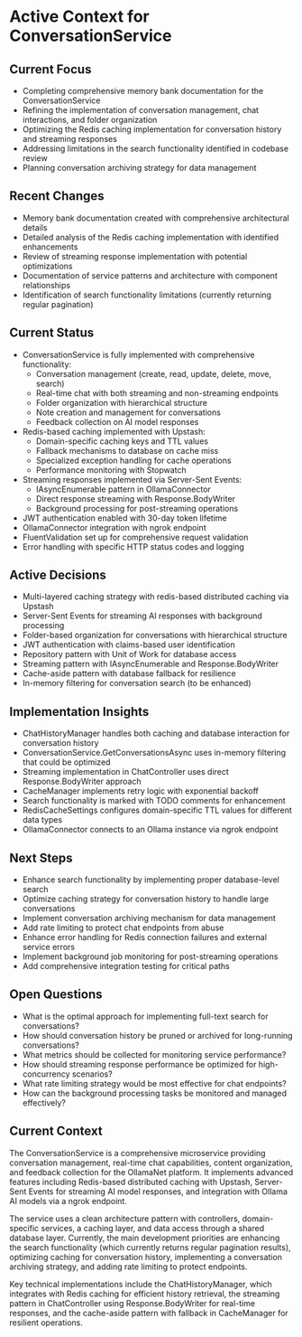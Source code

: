 # Active Context for ConversationService

## Current Focus
- Completing comprehensive memory bank documentation for the ConversationService
- Refining the implementation of conversation management, chat interactions, and folder organization
- Optimizing the Redis caching implementation for conversation history and streaming responses
- Addressing limitations in the search functionality identified in codebase review
- Planning conversation archiving strategy for data management

## Recent Changes
- Memory bank documentation created with comprehensive architectural details
- Detailed analysis of the Redis caching implementation with identified enhancements
- Review of streaming response implementation with potential optimizations
- Documentation of service patterns and architecture with component relationships
- Identification of search functionality limitations (currently returning regular pagination)

## Current Status
- ConversationService is fully implemented with comprehensive functionality:
  - Conversation management (create, read, update, delete, move, search)
  - Real-time chat with both streaming and non-streaming endpoints
  - Folder organization with hierarchical structure
  - Note creation and management for conversations
  - Feedback collection on AI model responses
- Redis-based caching implemented with Upstash:
  - Domain-specific caching keys and TTL values
  - Fallback mechanisms to database on cache miss
  - Specialized exception handling for cache operations
  - Performance monitoring with Stopwatch
- Streaming responses implemented via Server-Sent Events:
  - IAsyncEnumerable pattern in OllamaConnector
  - Direct response streaming with Response.BodyWriter
  - Background processing for post-streaming operations
- JWT authentication enabled with 30-day token lifetime
- OllamaConnector integration with ngrok endpoint
- FluentValidation set up for comprehensive request validation
- Error handling with specific HTTP status codes and logging

## Active Decisions
- Multi-layered caching strategy with redis-based distributed caching via Upstash
- Server-Sent Events for streaming AI responses with background processing
- Folder-based organization for conversations with hierarchical structure
- JWT authentication with claims-based user identification
- Repository pattern with Unit of Work for database access
- Streaming pattern with IAsyncEnumerable and Response.BodyWriter
- Cache-aside pattern with database fallback for resilience
- In-memory filtering for conversation search (to be enhanced)

## Implementation Insights
- ChatHistoryManager handles both caching and database interaction for conversation history
- ConversationService.GetConversationsAsync uses in-memory filtering that could be optimized
- Streaming implementation in ChatController uses direct Response.BodyWriter approach
- CacheManager implements retry logic with exponential backoff
- Search functionality is marked with TODO comments for enhancement
- RedisCacheSettings configures domain-specific TTL values for different data types
- OllamaConnector connects to an Ollama instance via ngrok endpoint

## Next Steps
- Enhance search functionality by implementing proper database-level search
- Optimize caching strategy for conversation history to handle large conversations
- Implement conversation archiving mechanism for data management
- Add rate limiting to protect chat endpoints from abuse
- Enhance error handling for Redis connection failures and external service errors
- Implement background job monitoring for post-streaming operations
- Add comprehensive integration testing for critical paths

## Open Questions
- What is the optimal approach for implementing full-text search for conversations?
- How should conversation history be pruned or archived for long-running conversations?
- What metrics should be collected for monitoring service performance?
- How should streaming response performance be optimized for high-concurrency scenarios?
- What rate limiting strategy would be most effective for chat endpoints?
- How can the background processing tasks be monitored and managed effectively?

## Current Context
The ConversationService is a comprehensive microservice providing conversation management, real-time chat capabilities, content organization, and feedback collection for the OllamaNet platform. It implements advanced features including Redis-based distributed caching with Upstash, Server-Sent Events for streaming AI model responses, and integration with Ollama AI models via a ngrok endpoint. 

The service uses a clean architecture pattern with controllers, domain-specific services, a caching layer, and data access through a shared database layer. Currently, the main development priorities are enhancing the search functionality (which currently returns regular pagination results), optimizing caching for conversation history, implementing a conversation archiving strategy, and adding rate limiting to protect endpoints.

Key technical implementations include the ChatHistoryManager, which integrates with Redis caching for efficient history retrieval, the streaming pattern in ChatController using Response.BodyWriter for real-time responses, and the cache-aside pattern with fallback in CacheManager for resilient operations. 